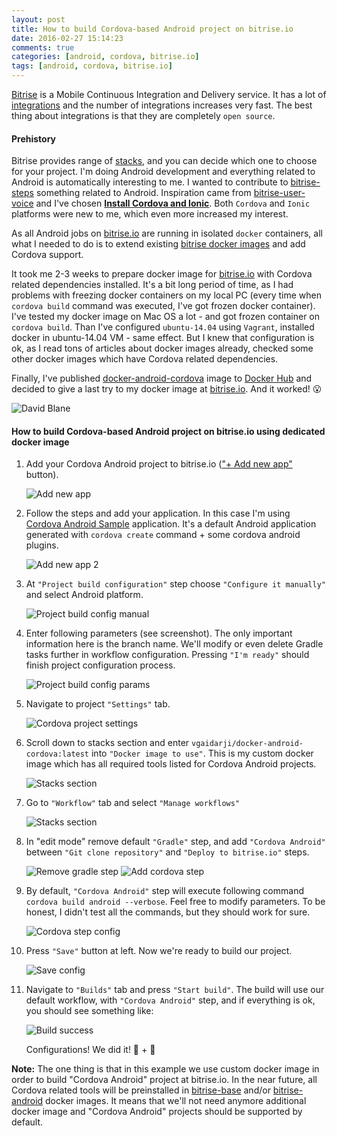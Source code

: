 ```yaml
---
layout: post
title: How to build Cordova-based Android project on bitrise.io
date: 2016-02-27 15:14:23
comments: true
categories: [android, cordova, bitrise.io]		
tags: [android, cordova, bitrise.io]
---
```


[Bitrise](http://bitrise.io) is a Mobile Continuous Integration and Delivery service. It has a lot of [integrations](https://www.bitrise.io/integrations) and the number of integrations increases very fast. The best thing about integrations is that they are completely `open source`.

#### **Prehistory**

Bitrise provides range of [stacks](http://devcenter.bitrise.io/docs/available-stacks), and you can decide which one to choose for your project. I'm doing Android development and everything related to Android is automatically interesting to me.
I wanted to contribute to [bitrise-steps](https://github.com/bitrise-io/bitrise-steplib) something related to Android. Inspiration came from [bitrise-user-voice](https://bitrise.uservoice.com) and I've chosen [**Install Cordova and Ionic**](https://bitrise.uservoice.com/forums/235233-general/suggestions/9285630-install-cordova-and-ionic). Both `Cordova` and `Ionic` platforms were new to me, which even more increased my interest.

<!--more-->

As all Android jobs on [bitrise.io](http://bitrise.io) are running in isolated `docker` containers, all what I needed to do is to extend existing [bitrise docker images](https://github.com/bitrise-docker) and add Cordova support.

It took me 2-3 weeks to prepare docker image for [bitrise.io](http://bitrise.io) with Cordova related dependencies installed. It's a bit long period of time, as I had problems with freezing docker containers on my local PC (every time when `cordova build` command was executed, I've got frozen docker container). I've tested my docker image on Mac OS a lot - and got frozen container on `cordova build`. Than I've configured `ubuntu-14.04` using `Vagrant`, installed docker in ubuntu-14.04 VM - same effect. But I knew that configuration is ok, as I read tons of articles about docker images already, checked some other docker images which have Cordova related dependencies.

Finally, I've published [docker-android-cordova](https://hub.docker.com/r/vgaidarji/docker-android-cordova/) image to [Docker Hub](https://hub.docker.com) and decided to give a last try to my docker image at [bitrise.io](http://bitrise.io). And it worked! :open_mouth:

<img src="/assets/2016/02/27/david-blane.png" alt="David Blane"/>

#### **How to build Cordova-based Android project on bitrise.io using dedicated docker image**


1. Add your Cordova Android project to bitrise.io (["+ Add new app"](https://www.bitrise.io/apps/add) button).

    <img src="/assets/2016/02/27/add-new-app.png" alt="Add new app"/>
2. Follow the steps and add your application. In this case I'm using [Cordova Android Sample](https://github.com/vgaidarji/cordova-android-sample) application. It's a default Android application generated with `cordova create` command + some cordova android plugins.

    <img src="/assets/2016/02/27/add-new-app-screen.png" alt="Add new app 2"/>
3. At `"Project build configuration"` step choose `"Configure it manually"` and select Android platform.

    <img src="/assets/2016/02/27/project-build-config-manual.png" alt="Project build config manual"/>
4. Enter following parameters (see screenshot). The only important information here is the branch name. We'll modify or even delete Gradle tasks further in workflow configuration. Pressing `"I'm ready"` should finish project configuration process.

    <img src="/assets/2016/02/27/project-build-config-params.png"   alt="Project build config params"/>
5. Navigate to project `"Settings"` tab.

    <img src="/assets/2016/02/27/cordova-project-settings.png"   alt="Cordova project settings"/>
6. Scroll down to stacks section and enter `vgaidarji/docker-android-cordova:latest` into `"Docker image to use"`. This is my custom docker image which has all required tools listed for Cordova Android projects.

    <img src="/assets/2016/02/27/stacks-section.png"   alt="Stacks section"/>
7. Go to `"Workflow"` tab and select `"Manage workflows"`

    <img src="/assets/2016/02/27/workflow-primary.png"   alt="Stacks section"/>
8. In "edit mode" remove default `"Gradle"` step, and add `"Cordova Android"` between `"Git clone repository"` and `"Deploy to bitrise.io"` steps.

    <img src="/assets/2016/02/27/remove-gradle-step.png"   alt="Remove gradle step"/>

    <img src="/assets/2016/02/27/add-cordova-step.png"   alt="Add cordova step"/>   
9. By default, `"Cordova Android"` step will execute following command <br> `cordova build android --verbose`. Feel free to modify parameters. To be honest, I didn't test all the commands, but they should work for sure.

    <img src="/assets/2016/02/27/cordova-step-config.png"   alt="Cordova step config"/>   
10. Press `"Save"` button at left. Now we're ready to build our project.

    <img src="/assets/2016/02/27/save-config.png" alt="Save config"/>   
11. Navigate to `"Builds"` tab and press `"Start build"`. The build will use our default workflow, with `"Cordova Android"` step, and if everything is ok, you should see something like:

    <img src="/assets/2016/02/27/build-success.png" alt="Build success"/>

    Configurations! We did it! :beer: + :pizza:  

**Note:** The one thing is that in this example we use custom docker image in order to build "Cordova Android" project at bitrise.io. In the near future, all Cordova related tools will be preinstalled in [bitrise-base](https://github.com/bitrise-docker/bitrise-base) and/or [bitrise-android](https://github.com/bitrise-docker/android) docker images. It means that we'll not need anymore additional docker image and "Cordova Android" projects should be supported by default.
